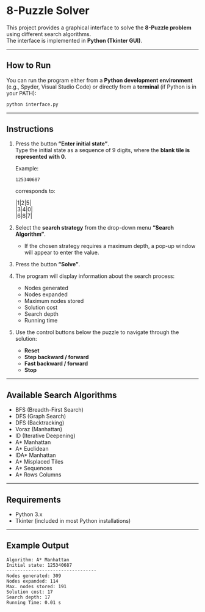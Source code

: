 # 8-Puzzle Solver

This project provides a graphical interface to solve the **8-Puzzle problem** using different search algorithms.  
The interface is implemented in **Python (Tkinter GUI)**.

---

## How to Run

You can run the program either from a **Python development environment** (e.g., Spyder, Visual Studio Code) or directly from a **terminal** (if Python is in your PATH):

```bash
python interface.py
```

---

## Instructions

1. Press the button **“Enter initial state”**.  
   Type the initial state as a sequence of 9 digits, where the **blank tile is represented with 0**.  

   Example:  
   ```
   125340687
   ```
   corresponds to:

   |1|2|5|  
   |3|4|0|  
   |6|8|7|

2. Select the **search strategy** from the drop-down menu **“Search Algorithm”**.  
   - If the chosen strategy requires a maximum depth, a pop-up window will appear to enter the value.

3. Press the button **“Solve”**.

4. The program will display information about the search process:
   - Nodes generated  
   - Nodes expanded  
   - Maximum nodes stored  
   - Solution cost  
   - Search depth  
   - Running time  

5. Use the control buttons below the puzzle to navigate through the solution:
   - **Reset**  
   - **Step backward / forward**  
   - **Fast backward / forward**  
   - **Stop**

---

## Available Search Algorithms

- BFS (Breadth-First Search)  
- DFS (Graph Search)  
- DFS (Backtracking)  
- Voraz (Manhattan)  
- ID (Iterative Deepening)  
- A* Manhattan  
- A* Euclidean  
- IDA* Manhattan  
- A* Misplaced Tiles  
- A* Sequences  
- A* Rows Columns  

---

## Requirements

- Python 3.x  
- Tkinter (included in most Python installations)  

---

## Example Output

```
Algorithm: A* Manhattan
Initial state: 125340687
---------------------------------
Nodes generated: 309
Nodes expanded: 114
Max. nodes stored: 191
Solution cost: 17
Search depth: 17
Running Time: 0.01 s
```
